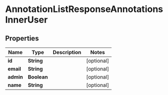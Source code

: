

# AnnotationListResponseAnnotationsInnerUser


## Properties

| Name | Type | Description | Notes |
|------------ | ------------- | ------------- | -------------|
|**id** | **String** |  |  [optional] |
|**email** | **String** |  |  [optional] |
|**admin** | **Boolean** |  |  [optional] |
|**name** | **String** |  |  [optional] |



